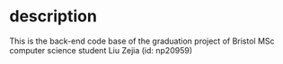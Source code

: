 # description
This is the back-end code base of the graduation project of Bristol MSc computer science student Liu Zejia (id: np20959)
